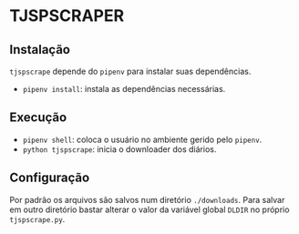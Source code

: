 # TJSPSCRAPER

## Instalação
`tjspscrape` depende do `pipenv` para instalar suas dependências. 
- `pipenv install`: instala as dependências necessárias.

## Execução
- `pipenv shell`: coloca o usuário no ambiente gerido pelo `pipenv`.
- `python tjspscrape`: inicia o downloader dos diários.

## Configuração
Por padrão os arquivos são salvos num diretório `./downloads`. Para salvar em outro diretório bastar alterar o valor da variável global `DLDIR` no próprio `tjspscrape.py`.
